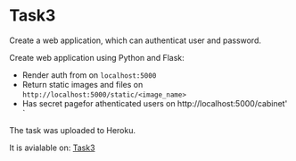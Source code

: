 # Task3

Create a web application, which can authenticat user and password.


Create web application using Python and Flask:
* Render auth from on `localhost:5000`
* Return static images and files on `http://localhost:5000/static/<image_name>`
* Has secret pagefor athenticated users on http://localhost:5000/cabinet'
    `

The task was uploaded to Heroku.

It is avialable on: [Task3](https://ghadeer-darwesh-auth.herokuapp.com)

